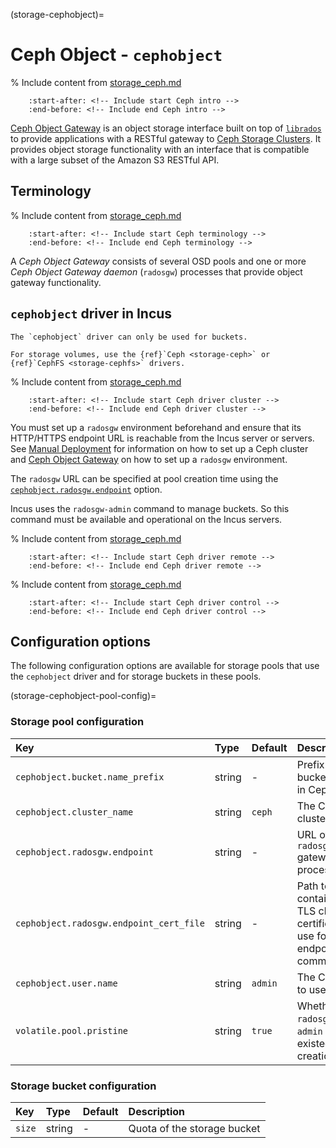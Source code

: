 (storage-cephobject)=
# Ceph Object - `cephobject`

% Include content from [storage_ceph.md](storage_ceph.md)
```{include} storage_ceph.md
    :start-after: <!-- Include start Ceph intro -->
    :end-before: <!-- Include end Ceph intro -->
```

[Ceph Object Gateway](https://docs.ceph.com/en/latest/radosgw/) is an object storage interface built on top of [`librados`](https://docs.ceph.com/en/latest/rados/api/librados-intro/) to provide applications with a RESTful gateway to [Ceph Storage Clusters](https://docs.ceph.com/en/latest/rados/).
It provides object storage functionality with an interface that is compatible with a large subset of the Amazon S3 RESTful API.

## Terminology

% Include content from [storage_ceph.md](storage_ceph.md)
```{include} storage_ceph.md
    :start-after: <!-- Include start Ceph terminology -->
    :end-before: <!-- Include end Ceph terminology -->
```

A *Ceph Object Gateway* consists of several OSD pools and one or more *Ceph Object Gateway daemon* (`radosgw`) processes that provide object gateway functionality.

## `cephobject` driver in Incus

```{note}
The `cephobject` driver can only be used for buckets.

For storage volumes, use the {ref}`Ceph <storage-ceph>` or {ref}`CephFS <storage-cephfs>` drivers.
```

% Include content from [storage_ceph.md](storage_ceph.md)
```{include} storage_ceph.md
    :start-after: <!-- Include start Ceph driver cluster -->
    :end-before: <!-- Include end Ceph driver cluster -->
```

You must set up a `radosgw` environment beforehand and ensure that its HTTP/HTTPS endpoint URL is reachable from the Incus server or servers.
See [Manual Deployment](https://docs.ceph.com/en/latest/install/manual-deployment/) for information on how to set up a Ceph cluster and [Ceph Object Gateway](https://docs.ceph.com/en/latest/radosgw/) on how to set up a `radosgw` environment.

The `radosgw` URL can be specified at pool creation time using the [`cephobject.radosgw.endpoint`](storage-cephobject-pool-config) option.

Incus uses the `radosgw-admin` command to manage buckets. So this command must be available and operational on the Incus servers.

% Include content from [storage_ceph.md](storage_ceph.md)
```{include} storage_ceph.md
    :start-after: <!-- Include start Ceph driver remote -->
    :end-before: <!-- Include end Ceph driver remote -->
```

% Include content from [storage_ceph.md](storage_ceph.md)
```{include} storage_ceph.md
    :start-after: <!-- Include start Ceph driver control -->
    :end-before: <!-- Include end Ceph driver control -->
```

## Configuration options

The following configuration options are available for storage pools that use the `cephobject` driver and for storage buckets in these pools.

(storage-cephobject-pool-config)=
### Storage pool configuration

| Key                                     | Type   | Default | Description                                                                              |
| :---                                    | :---   | :---    | :---                                                                                     |
| `cephobject.bucket.name_prefix`         | string | -       | Prefix to add to bucket names in Ceph                                                    |
| `cephobject.cluster_name`               | string | `ceph`  | The Ceph cluster to use                                                                  |
| `cephobject.radosgw.endpoint`           | string | -       | URL of the `radosgw` gateway process                                                     |
| `cephobject.radosgw.endpoint_cert_file` | string | -       | Path to the file containing the TLS client certificate to use for endpoint communication |
| `cephobject.user.name`                  | string | `admin` | The Ceph user to use                                                                     |
| `volatile.pool.pristine`                | string | `true`  | Whether the `radosgw` `incus-admin` user existed at creation time                        |

### Storage bucket configuration

| Key    | Type   | Default | Description                 |
| :---   | :---   | :---    | :---                        |
| `size` | string | -       | Quota of the storage bucket |
